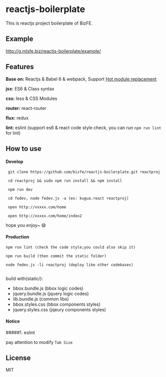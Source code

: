 # reactjs-boilerplate

This is reactjs project boilerplate of BizFE.

## Example

http://g.mlsfe.biz/reactjs-boilerplate/example/

## Features

**Base on:** Reactjs & Babel 6 & webpack, Support [Hot module replacement](https://webpack.github.io/docs/webpack-dev-middleware.html)

**jsx:** ES6 & Class syntax

**css:** less & CSS Modules

**router:** react-router

**flux:** redux

**lint:** eslint  (support es6 & react code style check, you can run `npm run lint` for lint)

## How to use 

#### Develop
```shell
 git clone https://github.com/bizfe/reactjs-boilerplate.git reactproj

 cd reactproj && sudo npm run install && npm install

 npm run dev

 cd fedev, node fedev.js -a (ex: kugua.react reactproj)

 open http://xxxxx.com/home

 open http://xxxxx.com/home/index2

```
hope you enjoy~ :smile:

#### Production
```
npm run lint (check the code style;you could also skip it)

npm run build (then commit the static folder)

node fedev.js -li reactproj (deploy like other codebases)
	
```

build with(static/): 
- bbox.bundle.js (bbox logic codes)
- jquery.bundle.js (jquery logic codes)
- lib.bundle.js (common libs)
- bbox.styles.css (bbox components styles)
- jquery.styles.css (jqeury components styles)

#### Notice

#####1. eslint

pay attention to modify `Tab Size`

## License

MIT
